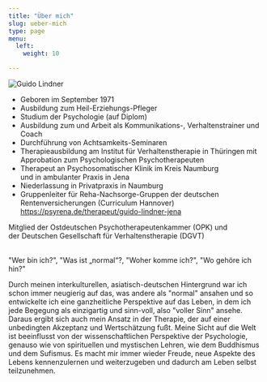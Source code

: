 ```yaml
---
title: "Über mich"
slug: ueber-mich
type: page
menu:
  left:
    weight: 10

---
```

![Guido Lindner](/images/portrait.jpg "Portrait von Guido Lindner")

* Geboren im September 1971
* Ausbildung zum Heil-Erziehungs-Pfleger
* Studium der Psychologie (auf Diplom)
* Ausbildung zum und Arbeit als
  Kommunikations-, Verhaltenstrainer und Coach <br>
* Durchführung von Achtsamkeits-Seminaren <br>
* Therapieausbildung am Institut für Verhaltenstherapie in Thüringen mit <br> 
  Approbation zum Psychologischen Psychotherapeuten <br>
* Therapeut an Psychosomatischer Klinik im Kreis Naumburg<br> und in ambulanter Praxis in Jena <br>
* Niederlassung in Privatpraxis in Naumburg <br>
* Gruppenleiter für Reha-Nachsorge-Gruppen der deutschen Rentenversicherungen (Curriculum Hannover) <br>
  https://psyrena.de/therapeut/guido-lindner-jena

Mitglied der Ostdeutschen Psychotherapeutenkammer (OPK) und  
der Deutschen Gesellschaft für Verhaltenstherapie (DGVT)

<br>"Wer bin ich?", "Was ist „normal“?, "Woher komme ich?", "Wo gehöre ich hin?" <br>

Durch meinen interkulturellen, asiatisch-deutschen Hintergrund war ich schon immer neugierig auf das, was andere als "normal" ansahen und so entwickelte ich eine ganzheitliche Perspektive auf das Leben, in dem ich jede Begegung als einzigartig und sinn-voll, also "voller Sinn" ansehe. Daraus ergibt sich auch mein Ansatz in der Therapie, der auf einer unbedingten Akzeptanz und Wertschätzung fußt. Meine Sicht auf die Welt ist beeinflusst von der wissenschaftlichen Perspektive der Psychologie, genauso wie von spirituellen und mystischen Lehren, wie dem Buddhismus und dem Sufismus. Es macht mir immer wieder Freude, neue Aspekte des Lebens kennenzulernen und weiterzugeben und dadurch am Leben selbst teilzunehmen.